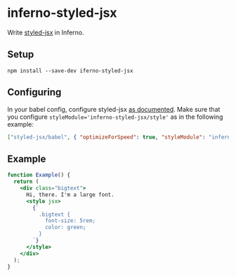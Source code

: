# inferno-styled-jsx

Write [styled-jsx](https://github.com/zeit/styled-jsx) in Inferno.

## Setup

```
npm install --save-dev iferno-styled-jsx
```

## Configuring

In your babel config, configure styled-jsx [as documented](https://github.com/vercel/styled-jsx#configuration-options). Make sure that you configure `styleModule='inferno-styled-jsx/style'` as in the following example:

```json
["styled-jsx/babel", { "optimizeForSpeed": true, "styleModule": "inferno-styled-jsx/style" }],
```

## Example

```jsx
function Example() {
  return (
    <div class="bigtext">
      Hi, there. I'm a large font.
      <style jsx>
        {`
          .bigtext {
            font-size: 5rem;
            color: green;
          }
        `}
      </style>
    </div>
  );
}
```
